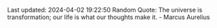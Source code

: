 Last updated: 2024-04-02 19:22:50
Random Quote: The universe is transformation; our life is what our thoughts make it. - Marcus Aurelius